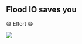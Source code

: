 ## Flood IO saves you

😅 Effort 😅

![](https://cdn-images-1.medium.com/max/1200/1*t90JlrZju__3IU71K6gPLA.jpeg)
